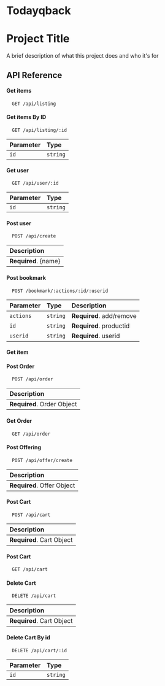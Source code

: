 ﻿# Todayqback

# Project Title

A brief description of what this project does and who it's for


## API Reference

#### Get items

```http
  GET /api/listing
```
#### Get items By ID

```http
  GET /api/listing/:id
```
| Parameter | Type     | 
| :-------- | :------- | 
| `id` | `string` | 

#### Get user

```http
  GET /api/user/:id
```

| Parameter | Type     | 
| :-------- | :------- | 
| `id` | `string` | 

#### Post user
```http
  POST /api/create
```

| Description                       |
 :-------------------------------- |
| **Required**. {name} |

#### Post bookmark
```http
  POST /bookmark/:actions/:id/:userid
```
| Parameter | Type     | Description                       |
| :-------- | :------- | :-------------------------------- |
| `actions`      | `string` | **Required**. add/remove |
| `id`      | `string` | **Required**. productid |
| `userid`      | `string` | **Required**. userid |

#### Get item


#### Post Order
```http
  POST /api/order
```

| Description                       |
 :-------------------------------- |
| **Required**. Order Object |

#### Get Order

```http
  GET /api/order
```

#### Post Offering

```http
  POST /api/offer/create
```

| Description                       |
 :-------------------------------- |
| **Required**. Offer Object |

#### Post Cart

```http
  POST /api/cart
```

| Description                       |
 :-------------------------------- |
| **Required**. Cart Object |

#### Post Cart

```http
  GET /api/cart
```
#### Delete Cart

```http
  DELETE /api/cart
```

| Description                       |
 :-------------------------------- |
| **Required**. Cart Object |

#### Delete Cart By id

```http
  DELETE /api/cart/:id
```

| Parameter | Type     | 
| :-------- | :------- | 
| `id` | `string` | 


